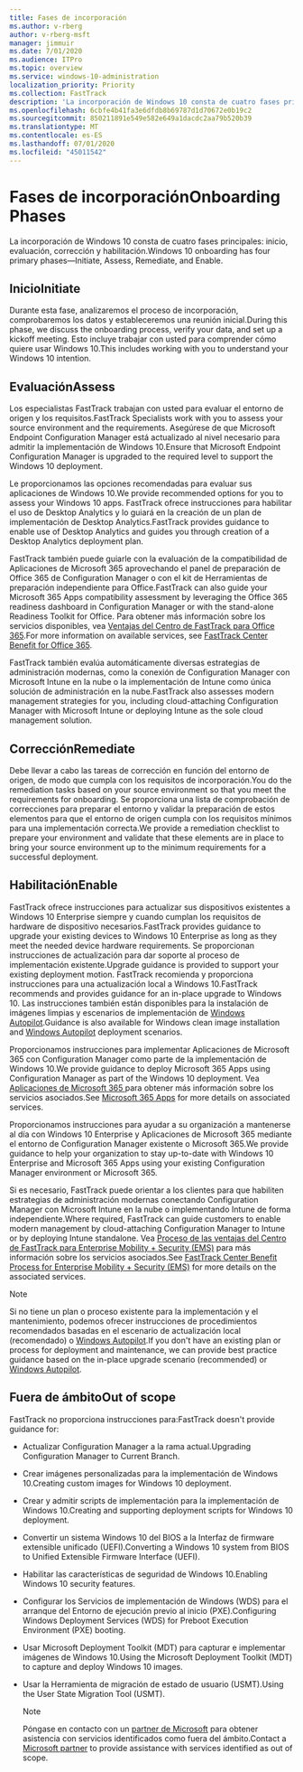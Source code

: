 ```yaml
---
title: Fases de incorporación
ms.author: v-rberg
author: v-rberg-msft
manager: jimmuir
ms.date: 7/01/2020
ms.audience: ITPro
ms.topic: overview
ms.service: windows-10-administration
localization_priority: Priority
ms.collection: FastTrack
description: 'La incorporación de Windows 10 consta de cuatro fases principales: inicio, evaluación, corrección y habilitación.'
ms.openlocfilehash: 6cbfe4b41fa3e6dfdb8b69787d1d70672e0b19c2
ms.sourcegitcommit: 850211891e549e582e649a1dacdc2aa79b520b39
ms.translationtype: MT
ms.contentlocale: es-ES
ms.lasthandoff: 07/01/2020
ms.locfileid: "45011542"
---
```

# <a name="onboarding-phases"></a><span data-ttu-id="a9c58-103">Fases de incorporación</span><span class="sxs-lookup"><span data-stu-id="a9c58-103">Onboarding Phases</span></span>

<span data-ttu-id="a9c58-104">La incorporación de Windows 10 consta de cuatro fases principales: inicio, evaluación, corrección y habilitación.</span><span class="sxs-lookup"><span data-stu-id="a9c58-104">Windows 10 onboarding has four primary phases—Initiate, Assess, Remediate, and Enable.</span></span>

## <a name="initiate"></a><span data-ttu-id="a9c58-105">Inicio</span><span class="sxs-lookup"><span data-stu-id="a9c58-105">Initiate</span></span>

<span data-ttu-id="a9c58-106">Durante esta fase, analizaremos el proceso de incorporación, comprobaremos los datos y estableceremos una reunión inicial.</span><span class="sxs-lookup"><span data-stu-id="a9c58-106">During this phase, we discuss the onboarding process, verify your data, and set up a kickoff meeting.</span></span> <span data-ttu-id="a9c58-107">Esto incluye trabajar con usted para comprender cómo quiere usar Windows 10.</span><span class="sxs-lookup"><span data-stu-id="a9c58-107">This includes working with you to understand your Windows 10 intention.</span></span>

## <a name="assess"></a><span data-ttu-id="a9c58-108">Evaluación</span><span class="sxs-lookup"><span data-stu-id="a9c58-108">Assess</span></span>

<span data-ttu-id="a9c58-109">Los especialistas FastTrack trabajan con usted para evaluar el entorno de origen y los requisitos.</span><span class="sxs-lookup"><span data-stu-id="a9c58-109">FastTrack Specialists work with you to assess your source environment and the requirements.</span></span> <span data-ttu-id="a9c58-110">Asegúrese de que Microsoft Endpoint Configuration Manager está actualizado al nivel necesario para admitir la implementación de Windows 10.</span><span class="sxs-lookup"><span data-stu-id="a9c58-110">Ensure that Microsoft Endpoint Configuration Manager is upgraded to the required level to support the Windows 10 deployment.</span></span> 

<span data-ttu-id="a9c58-111">Le proporcionamos las opciones recomendadas para evaluar sus aplicaciones de Windows 10.</span><span class="sxs-lookup"><span data-stu-id="a9c58-111">We provide recommended options for you to assess your Windows 10 apps.</span></span> <span data-ttu-id="a9c58-112">FastTrack ofrece instrucciones para habilitar el uso de Desktop Analytics y lo guiará en la creación de un plan de implementación de Desktop Analytics.</span><span class="sxs-lookup"><span data-stu-id="a9c58-112">FastTrack provides guidance to enable use of Desktop Analytics and guides you through creation of a Desktop Analytics deployment plan.</span></span>

<span data-ttu-id="a9c58-113">FastTrack también puede guiarle con la evaluación de la compatibilidad de Aplicaciones de Microsoft 365 aprovechando el panel de preparación de Office 365 de Configuration Manager o con el kit de Herramientas de preparación independiente para Office.</span><span class="sxs-lookup"><span data-stu-id="a9c58-113">FastTrack can also guide your Microsoft 365 Apps compatibility assessment by leveraging the Office 365 readiness dashboard in Configuration Manager or with the stand-alone Readiness Toolkit for Office.</span></span> <span data-ttu-id="a9c58-114">Para obtener más información sobre los servicios disponibles, vea [Ventajas del Centro de FastTrack para Office 365](O365-fasttrack-benefit-for-office-365.md).</span><span class="sxs-lookup"><span data-stu-id="a9c58-114">For more information on available services, see [FastTrack Center Benefit for Office 365](O365-fasttrack-benefit-for-office-365.md).</span></span> 

<span data-ttu-id="a9c58-115">FastTrack también evalúa automáticamente diversas estrategias de administración modernas, como la conexión de Configuration Manager con Microsoft Intune en la nube o la implementación de Intune como única solución de administración en la nube.</span><span class="sxs-lookup"><span data-stu-id="a9c58-115">FastTrack also assesses modern management strategies for you, including cloud-attaching Configuration Manager with Microsoft Intune or deploying Intune as the sole cloud management solution.</span></span>

## <a name="remediate"></a><span data-ttu-id="a9c58-116">Corrección</span><span class="sxs-lookup"><span data-stu-id="a9c58-116">Remediate</span></span>

<span data-ttu-id="a9c58-117">Debe llevar a cabo las tareas de corrección en función del entorno de origen, de modo que cumpla con los requisitos de incorporación.</span><span class="sxs-lookup"><span data-stu-id="a9c58-117">You do the remediation tasks based on your source environment so that you meet the requirements for onboarding.</span></span> <span data-ttu-id="a9c58-118">Se proporciona una lista de comprobación de correcciones para preparar el entorno y validar la preparación de estos elementos para que el entorno de origen cumpla con los requisitos mínimos para una implementación correcta.</span><span class="sxs-lookup"><span data-stu-id="a9c58-118">We provide a remediation checklist to prepare your environment and validate that these elements are in place to bring your source environment up to the minimum requirements for a successful deployment.</span></span> 

## <a name="enable"></a><span data-ttu-id="a9c58-119">Habilitación</span><span class="sxs-lookup"><span data-stu-id="a9c58-119">Enable</span></span>

<span data-ttu-id="a9c58-120">FastTrack ofrece instrucciones para actualizar sus dispositivos existentes a Windows 10 Enterprise siempre y cuando cumplan los requisitos de hardware de dispositivo necesarios.</span><span class="sxs-lookup"><span data-stu-id="a9c58-120">FastTrack provides guidance to upgrade your existing devices to Windows 10 Enterprise as long as they meet the needed device hardware requirements.</span></span> <span data-ttu-id="a9c58-121">Se proporcionan instrucciones de actualización para dar soporte al proceso de implementación existente.</span><span class="sxs-lookup"><span data-stu-id="a9c58-121">Upgrade guidance is provided to support your existing deployment motion.</span></span> <span data-ttu-id="a9c58-122">FastTrack recomienda y proporciona instrucciones para una actualización local a Windows 10.</span><span class="sxs-lookup"><span data-stu-id="a9c58-122">FastTrack recommends and provides guidance for an in-place upgrade to Windows 10.</span></span> <span data-ttu-id="a9c58-123">Las instrucciones también están disponibles para la instalación de imágenes limpias y escenarios de implementación de [Windows Autopilot](EMS-onboarding-phases.md#windows-autopilot).</span><span class="sxs-lookup"><span data-stu-id="a9c58-123">Guidance is also available for Windows clean image installation and [Windows Autopilot](EMS-onboarding-phases.md#windows-autopilot) deployment scenarios.</span></span> 

<span data-ttu-id="a9c58-124">Proporcionamos instrucciones para implementar Aplicaciones de Microsoft 365 con Configuration Manager como parte de la implementación de Windows 10.</span><span class="sxs-lookup"><span data-stu-id="a9c58-124">We provide guidance to deploy Microsoft 365 Apps using Configuration Manager as part of the Windows 10 deployment.</span></span> <span data-ttu-id="a9c58-125">Vea [Aplicaciones de Microsoft 365 ](O365-onboarding-and-migration.md#microsoft-365-apps) para obtener más información sobre los servicios asociados.</span><span class="sxs-lookup"><span data-stu-id="a9c58-125">See [Microsoft 365 Apps](O365-onboarding-and-migration.md#microsoft-365-apps) for more details on associated services.</span></span>

<span data-ttu-id="a9c58-126">Proporcionamos instrucciones para ayudar a su organización a mantenerse al día con Windows 10 Enterprise y Aplicaciones de Microsoft 365 mediante el entorno de Configuration Manager existente o Microsoft 365.</span><span class="sxs-lookup"><span data-stu-id="a9c58-126">We provide guidance to help your organization to stay up-to-date with Windows 10 Enterprise and Microsoft 365 Apps using your existing Configuration Manager environment or Microsoft 365.</span></span>

<span data-ttu-id="a9c58-127">Si es necesario, FastTrack puede orientar a los clientes para que habiliten estrategias de administración modernas conectando Configuration Manager con Microsoft Intune en la nube o implementando Intune de forma independiente.</span><span class="sxs-lookup"><span data-stu-id="a9c58-127">Where required, FastTrack can guide customers to enable modern management by cloud-attaching Configuration Manager to Intune or by deploying Intune standalone.</span></span> <span data-ttu-id="a9c58-128">Vea [Proceso de las ventajas del Centro de FastTrack para Enterprise Mobility + Security (EMS)](EMS-fasttrack-process.md) para más información sobre los servicios asociados.</span><span class="sxs-lookup"><span data-stu-id="a9c58-128">See [FastTrack Center Benefit Process for Enterprise Mobility + Security (EMS)](EMS-fasttrack-process.md) for more details on the associated services.</span></span>

> [!NOTE]
> <span data-ttu-id="a9c58-129">Si no tiene un plan o proceso existente para la implementación y el mantenimiento, podemos ofrecer instrucciones de procedimientos recomendados basadas en el escenario de actualización local (recomendado) o [Windows Autopilot](EMS-onboarding-phases.md#windows-autopilot).</span><span class="sxs-lookup"><span data-stu-id="a9c58-129">If you don't have an existing plan or process for deployment and maintenance, we can provide best practice guidance based on the in-place upgrade scenario (recommended) or [Windows Autopilot](EMS-onboarding-phases.md#windows-autopilot).</span></span>

## <a name="out-of-scope"></a><span data-ttu-id="a9c58-130">Fuera de ámbito</span><span class="sxs-lookup"><span data-stu-id="a9c58-130">Out of scope</span></span>

<span data-ttu-id="a9c58-131">FastTrack no proporciona instrucciones para:</span><span class="sxs-lookup"><span data-stu-id="a9c58-131">FastTrack doesn't provide guidance for:</span></span>

- <span data-ttu-id="a9c58-132">Actualizar Configuration Manager a la rama actual.</span><span class="sxs-lookup"><span data-stu-id="a9c58-132">Upgrading Configuration Manager to Current Branch.</span></span>
- <span data-ttu-id="a9c58-133">Crear imágenes personalizadas para la implementación de Windows 10.</span><span class="sxs-lookup"><span data-stu-id="a9c58-133">Creating custom images for Windows 10 deployment.</span></span>
- <span data-ttu-id="a9c58-134">Crear y admitir scripts de implementación para la implementación de Windows 10.</span><span class="sxs-lookup"><span data-stu-id="a9c58-134">Creating and supporting deployment scripts for Windows 10 deployment.</span></span>
- <span data-ttu-id="a9c58-135">Convertir un sistema Windows 10 del BIOS a la Interfaz de firmware extensible unificado (UEFI).</span><span class="sxs-lookup"><span data-stu-id="a9c58-135">Converting a Windows 10 system from BIOS to Unified Extensible Firmware Interface (UEFI).</span></span>
- <span data-ttu-id="a9c58-136">Habilitar las características de seguridad de Windows 10.</span><span class="sxs-lookup"><span data-stu-id="a9c58-136">Enabling Windows 10 security features.</span></span> 
- <span data-ttu-id="a9c58-137">Configurar los Servicios de implementación de Windows (WDS) para el arranque del Entorno de ejecución previo al inicio (PXE).</span><span class="sxs-lookup"><span data-stu-id="a9c58-137">Configuring Windows Deployment Services (WDS) for Preboot Execution Environment (PXE) booting.</span></span>
- <span data-ttu-id="a9c58-138">Usar Microsoft Deployment Toolkit (MDT) para capturar e implementar imágenes de Windows 10.</span><span class="sxs-lookup"><span data-stu-id="a9c58-138">Using the Microsoft Deployment Toolkit (MDT) to capture and deploy Windows 10 images.</span></span>
- <span data-ttu-id="a9c58-139">Usar la Herramienta de migración de estado de usuario (USMT).</span><span class="sxs-lookup"><span data-stu-id="a9c58-139">Using the User State Migration Tool (USMT).</span></span>

  > [!NOTE]
  > <span data-ttu-id="a9c58-140">Póngase en contacto con un [partner de Microsoft](https://go.microsoft.com/fwlink/?linkid=2080150) para obtener asistencia con servicios identificados como fuera del ámbito.</span><span class="sxs-lookup"><span data-stu-id="a9c58-140">Contact a [Microsoft partner](https://go.microsoft.com/fwlink/?linkid=2080150) to provide assistance with services identified as out of scope.</span></span>

 